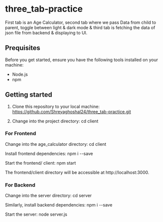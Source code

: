 # three_tab-practice
First tab is an Age Calculator, second tab where we pass Data from child to parent, toggle between light & dark mode & third tab is fetching the data of json file from backend & displaying to UI.

## Prequisites
Before you get started, ensure you have the following tools installed on your machine:

- Node.js
- npm

## Getting started
1. Clone this repository to your local machine: https://github.com/Shreyaghoshal24/three_tab-practice.git

2. Change into the project directory: cd client

### For Frontend
Change into the age_calculator directory: cd client

Install frontend dependencies: npm i --save

Start the frontend/ client: npm start

The frontend/client directory will be accessible at http://localhost:3000.

### For Backend
Change into the server directory: cd server

Similarly, install backend dependencies: npm i --save

Start the server: node server.js
